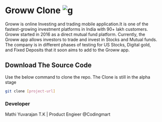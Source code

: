 # Groww Clone ![g](https://miro.medium.com/v2/resize:fit:720/format:webp/1*A2L9ZSK8fzSTJEvfmwUX6Q.png)


Groww is online Investing and trading mobile application.It is one of the fastest-growing investment platforms in India with 90+ lakh customers. Groww started in 2016 as a direct mutual fund platform. Currently, the Groww app allows investors to trade and invest in Stocks and Mutual funds. The company is in different phases of testing for US Stocks, Digital gold, and Fixed Deposits that it soon aims to add to the Groww app.

## Download The Source Code

Use the below command to clone the repo. The Clone is still in the alpha stage 
```bash
git clone [project-url]
```

### Developer 
Mathi Yuvarajan T.K | Product Engieer @Codingmart 


